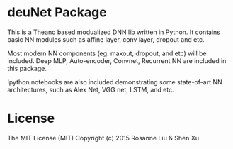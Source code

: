 # deuNet Package

This is a Theano based modualized DNN lib written in Python. It contains basic NN modules such as affine layer, conv layer, dropout and etc.

Most modern NN components (eg. maxout, dropout, and etc) will be included. Deep MLP, Auto-encoder, Convnet, Recurrent NN are included in this package. 

Ipython notebooks are also included demonstrating some state-of-art NN architectures, such as Alex Net, VGG net, LSTM, and etc.

# License
The MIT License (MIT) Copyright (c) 2015 Rosanne Liu & Shen Xu
